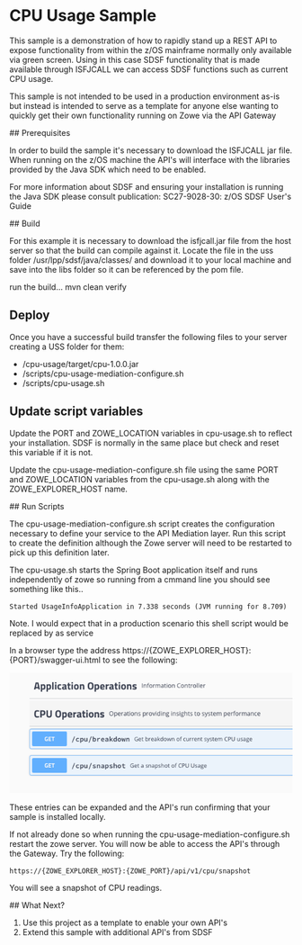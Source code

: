 # CPU Usage Sample

This sample is a demonstration of how to rapidly stand up a REST API to expose functionality from within the z/OS mainframe normally only available via green screen. Using in this case SDSF functionality that is made available through ISFJCALL we can access SDSF functions such as current CPU usage.

This sample is not intended to be used in a production environment as-is but instead is intended to serve as a template for anyone else wanting to quickly get their own functionality running on Zowe via the API Gateway

## Prerequisites

In order to build the sample it's necessary to download the ISFJCALL jar file. When running on the z/OS machine the API's will interface with the libraries provided by the Java SDK which need to be enabled.  

For more information about SDSF and ensuring your installation is running the Java SDK please consult publication: SC27-9028-30: z/OS SDSF User's Guide

## Build

For this example it is necessary to download the isfjcall.jar file from the host server so that the build can compile against it. Locate the file in the uss folder /usr/lpp/sdsf/java/classes/ and download it to your local machine and save  into the libs folder so it can be referenced by the pom file.

run the build...
mvn clean verify

## Deploy

Once you have a successful build transfer the following files to your server creating a USS folder for them:

- /cpu-usage/target/cpu-1.0.0.jar
- /scripts/cpu-usage-mediation-configure.sh
- /scripts/cpu-usage.sh

## Update script variables

Update the PORT and ZOWE_LOCATION variables in cpu-usage.sh to reflect your installation. SDSF is normally in the same place but check and reset this variable if it is not.

Update the cpu-usage-mediation-configure.sh file using the same PORT and ZOWE_LOCATION variables from the cpu-usage.sh along with the ZOWE_EXPLORER_HOST name.

## Run Scripts

The cpu-usage-mediation-configure.sh script creates the configuration necessary to define your service to the API Mediation layer. Run this script to create the definition although the Zowe server will need to be restarted to pick up this definition later.

The cpu-usage.sh starts the Spring Boot application itself and runs independently of zowe so running from a cmmand line you should see something like this.. 

```
Started UsageInfoApplication in 7.338 seconds (JVM running for 8.709)
```

Note. I would expect that in a production scenario this shell script would be replaced by as service

In a browser type the address https://{ZOWE_EXPLORER_HOST}:{PORT}/swagger-ui.html to see the following:

![swagger](images/swagger.png)

These entries can be expanded and the API's run confirming that your sample is installed locally. 

If not already done so when running the cpu-usage-mediation-configure.sh restart the zowe server. 
You will now be able to access the API's through the Gateway. Try the following:

```
https://{ZOWE_EXPLORER_HOST}:{ZOWE_PORT}/api/v1/cpu/snapshot
```

You will see a snapshot of CPU readings.

## What Next?

1. Use this project as a template to enable your own API's
2. Extend this sample with additional API's from SDSF